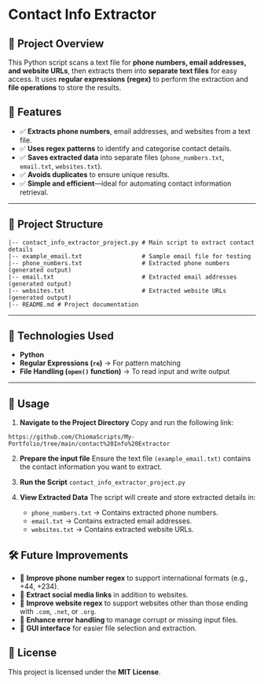 # Contact Info Extractor

## 📌 Project Overview
This Python script scans a text file for **phone numbers, email addresses, and website URLs**, then extracts them into **separate text files** for easy access. It uses **regular expressions (regex)** to perform the extraction and **file operations** to store the results.

## 🔧 Features
- ✅ **Extracts phone numbers**, email addresses, and websites from a text file.
- ✅ **Uses regex patterns** to identify and categorise contact details.
- ✅ **Saves extracted data** into separate files (`phone_numbers.txt`, `email.txt`, `websites.txt`).
- ✅ **Avoids duplicates** to ensure unique results.
- ✅ **Simple and efficient**—ideal for automating contact information retrieval.

---

## 📂 Project Structure
```
|-- contact_info_extractor_project.py # Main script to extract contact details 
|-- example_email.txt                 # Sample email file for testing 
|-- phone_numbers.txt                 # Extracted phone numbers (generated output) 
|-- email.txt                         # Extracted email addresses (generated output) 
|-- websites.txt                      # Extracted website URLs (generated output) 
|-- README.md # Project documentation
```

---

## 🚀 Technologies Used
- **Python**
- **Regular Expressions (`re`)** → For pattern matching
- **File Handling (`open()` function)** → To read input and write output

---

## 📜 Usage

1. **Navigate to the Project Directory**
   Copy and run the following link:
```
https://github.com/ChiomaScripts/My-Portfolio/tree/main/contact%20Info%20Extractor
```

2. **Prepare the input file**
   Ensure the text file `(example_email.txt)` contains the contact information you want to extract.

3. **Run the Script**
   `contact_info_extractor_project.py`

4. **View Extracted Data**
   The script will create and store extracted details in:
   - `phone_numbers.txt` → Contains extracted phone numbers.
   - `email.txt` → Contains extracted email addresses.
   - `websites.txt` → Contains extracted website URLs.
  

## 🛠 Future Improvements
- 🔹 **Improve phone number regex** to support international formats (e.g., +44, +234).
- 🔹 **Extract social media links** in addition to websites.
- 🔹 **Improve website regex** to support websites other than those ending with `.com`, `.net`, or `.org`.
- 🔹 **Enhance error handling** to manage corrupt or missing input files.
- 🔹 **GUI interface** for easier file selection and extraction.


## 📜 License
This project is licensed under the **MIT License**.






